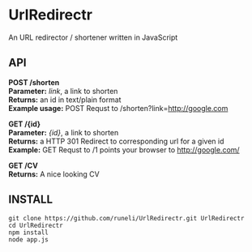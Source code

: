 # UrlRedirectr
An URL redirector / shortener written in JavaScript

## API

**POST /shorten**  
**Parameter:** *link*, a link to shorten   
**Returns:** an id in text/plain format  
**Example usage:** POST Requst to /shorten?link=http://google.com

**GET /{id}**  
**Parameter:** *{id}*, a link to shorten   
**Returns:** a HTTP 301 Redirect to corresponding url for a given id  
**Example:** GET Requst to /1 points your browser to http://google.com/

**GET /CV**  
**Returns:**  A nice looking CV


## INSTALL

```
git clone https://github.com/runeli/UrlRedirectr.git UrlRedirectr
cd UrlRedirectr
npm install
node app.js
```

